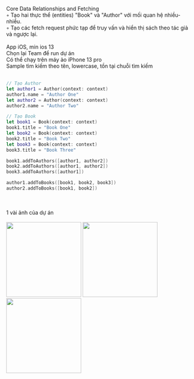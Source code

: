 Core Data Relationships and Fetching<br/>
◦ Tạo hai thực thể (entities) "Book" và "Author" với mối quan hệ nhiều-nhiều.<br/>
◦ Tạo các fetch request phức tạp để truy vấn và hiển thị sách theo tác giả và ngược lại.<br/>
<br>
App iOS, min ios 13<br/>
Chọn lại Team để run dự án<br/>
Có thể chạy trên máy ảo iPhone 13 pro<br/>
Sample tìm kiếm theo tên, lowercase, tồn tại chuỗi tìm kiếm<br/>
<br>
```swift
// Tạo Author
let author1 = Author(context: context)
author1.name = "Author One"
let author2 = Author(context: context)
author2.name = "Author Two"

// Tạo Book
let book1 = Book(context: context)
book1.title = "Book One"
let book2 = Book(context: context)
book2.title = "Book Two"
let book3 = Book(context: context)
book3.title = "Book Three"

book1.addToAuthors([author1, author2])
book2.addToAuthors([author1, author2])
book3.addToAuthors([author1])

author1.addToBooks([book1, book2, book3])
author2.addToBooks([book1, book2])
```
<br>
<br>
1 vài ảnh của dự án<br>
<br>
<img src="https://github.com/user-attachments/assets/abb93cc5-205f-4f8f-9d04-8175f507760f" width="200" />
<img src="https://github.com/user-attachments/assets/15b78656-7e98-4a66-af33-800167cf0f61" width="200" />
<img src="https://github.com/user-attachments/assets/92d8919a-1599-4988-ab4e-0ea43ec00f05" width="200" />
